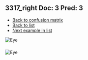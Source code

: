 ## 3317_right Doc: 3 Pred: 3
- [Back to confusion matrix](https://github.com/juliandewit/kaggle_retinopathy/blob/master/matrix.md)
- [Back to list](https://github.com/juliandewit/kaggle_retinopathy/blob/master/lists/33/list.md)
- [Next example in list](https://github.com/juliandewit/kaggle_retinopathy/blob/master/lists/33/33/33432_left.md)

![Eye](https://retinopaty.blob.core.windows.net/size1024/3317_right_3.jpeg)

### 

![Eye]()
